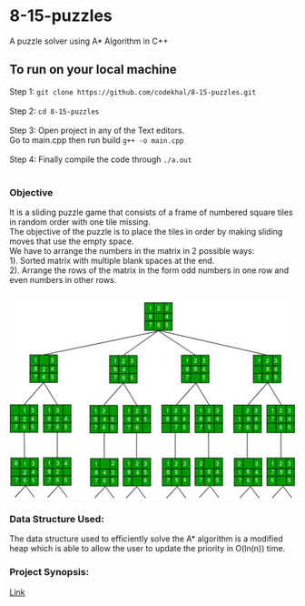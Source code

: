 # 8-15-puzzles

A puzzle solver using A* Algorithm in C++


## To run on your local machine

Step 1: `git clone https://github.com/codekhal/8-15-puzzles.git`
<br> <br>
Step 2: `cd 8-15-puzzles`
<br> <br>
Step 3: Open project in any of the Text editors. <br> Go to main.cpp then run build `g++ -o main.cpp`
<br> <br>
Step 4: Finally compile the code through `./a.out`
<br> <br>


### Objective
It is a sliding puzzle game that consists of a frame of numbered square tiles in random order with one tile missing. <br> 
The objective of the puzzle is to place the tiles in order by making sliding moves that use the empty space. <br>
We have to arrange the numbers in the matrix in 2 possible ways: <br>
1). Sorted matrix with multiple blank spaces at the end. <br>
2). Arrange the rows of the matrix in the form odd numbers in one row and even numbers in other rows.<br> <br>


 ![alt State Space tree](puzzle-1.jpg)


### Data Structure Used:
The data structure used to efficiently solve the A* algorithm is a modified heap which is able to allow the user to update the priority in O(ln(n)) time.

### Project Synopsis:
[Link](https://drive.google.com/open?id=1VEaKrzQb2B0msJPAobsep54-GW27N-Tf)

